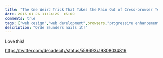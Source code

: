 ```yaml
---
title: "The One Weird Trick That Takes the Pain Out of Cross-browser Testing"
date: 2015-01-26 11:24:25 -05:00
comments: true
tags: ["web design","web development",browsers,"progressive enhancement"]
description: "Orde Saunders nails it!"
---
```


Love this!

https://twitter.com/decadecity/status/559693419808034816

